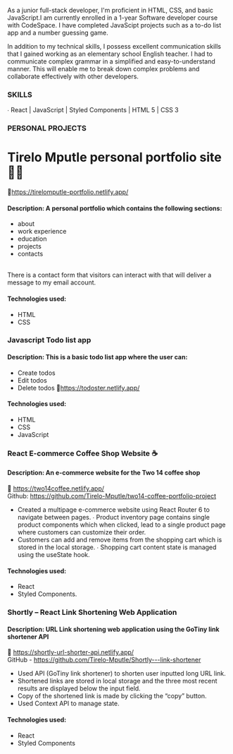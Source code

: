As a junior full-stack developer, I'm proficient in HTML, CSS, and basic JavaScript.I am currently enrolled in a 1-year Software developer course with CodeSpace. I have completed JavaScipt projects such as a to-do list app and a number guessing game.

In addition to my technical skills, I possess excellent communication skills that I gained working as an elementary school English teacher. I had to communicate complex grammar in a simplified and easy-to-understand manner. This will enable me to break down complex problems and collaborate effectively with other developers. 

### SKILLS 
∙ React | JavaScript | Styled Components | HTML 5 | CSS 3 

### PERSONAL PROJECTS 

# Tirelo Mputle personal portfolio site 🙋‍♀️
🔗https://tirelomputle-portfolio.netlify.app/
#### Description: A personal portfolio which contains the following sections: <br>
* about 
* work experience
* education
* projects
* contacts 
<br>
There is a contact form that visitors can interact with that will deliver a message to my email account.

#### Technologies used: <br>
* HTML
* CSS <br>



### Javascript Todo list app
#### Description: This is a basic todo list app where the user can: <br>
* Create todos
* Edit todos
* Delete todos
🔗https://todoster.netlify.app/
#### Technologies used: <br>
* HTML
* CSS
* JavaScript

### React E-commerce Coffee Shop Website ☕ <br>
#### Description: An e-commerce website for the Two 14 coffee shop <br>
🔗 https://two14coffee.netlify.app/ <br>
Github: https://github.com/Tirelo-Mputle/two14-coffee-portfolio-project <br>
* Created a multipage e-commerce website using React Router 6 to navigate between pages. ∙ Product inventory page contains single product components which when clicked, lead to a single  product page where customers can customize their order. <br>
* Customers can add and remove items from the shopping cart which is stored in the local storage. ∙ Shopping cart content state is managed using the useState hook.<br> 
#### Technologies used: <br>
* React <br>
* Styled Components. <br>

### Shortly – React Link Shortening Web Application <br>
#### Description: URL Link shortening web application using the GoTiny link shortener API<br>
🔗 https://shortly-url-shorter-api.netlify.app/ <br>
GitHub - https://github.com/Tirelo-Mputle/Shortly---link-shortener <br>
* Used API (GoTiny link shortener) to shorten user inputted long URL link. <br>
* Shortened links are stored in local storage and the three most recent results are displayed below  the input field. <br>
* Copy of the shortened link is made by clicking the “copy” button.<br> 
* Used Context API to manage state. <br>
#### Technologies used: <br>
* React <br>
* Styled Components <br>

